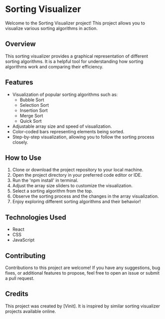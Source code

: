 # Sorting Visualizer

Welcome to the Sorting Visualizer project! This project allows you to visualize various sorting algorithms in action.

## Overview

This sorting visualizer provides a graphical representation of different sorting algorithms. It is a helpful tool for understanding how sorting algorithms work and comparing their efficiency.

## Features

- Visualization of popular sorting algorithms such as:
  - Bubble Sort
  - Selection Sort
  - Insertion Sort
  - Merge Sort
  - Quick Sort
- Adjustable array size and speed of visualization.
- Color-coded bars representing elements being sorted.
- Step-by-step visualization, allowing you to follow the sorting process closely.

## How to Use

1. Clone or download the project repository to your local machine.
2. Open the project directory in your preferred code editor or IDE.
3. Run the 'npm install' in terminal.
4. Adjust the array size sliders to customize the visualization.
5. Select a sorting algorithm from the top.
6. Observe the sorting process and the changes in the array visualization.
7. Enjoy exploring different sorting algorithms and their behavior!

## Technologies Used
- React
- CSS
- JavaScript

## Contributing

Contributions to this project are welcome! If you have any suggestions, bug fixes, or additional features to propose, feel free to open an issue or submit a pull request.

## Credits

This project was created by [Vinit]. It is inspired by similar sorting visualizer projects available online.


